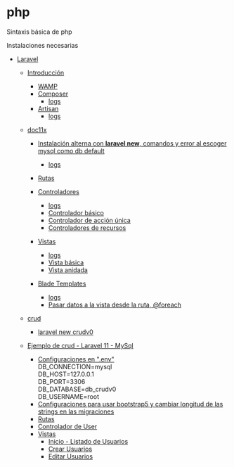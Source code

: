 # php
Sintaxis básica de php

Instalaciones necesarias

- [Laravel]()
    - [Introducción]()
        - [WAMP](./laravel/preparacion/wamp.md)
        - [Composer](./laravel/preparacion/composer.md)
            - [logs](./laravel/preparacion/composer-installation.bash)
        - [Artisan](./laravel/artisan/artisan.md)
            - [logs](./laravel/artisan/artisan.bash)

    - [doc11x](./laravel/projects/web/doc11x/)
        - [Instalación alterna con **laravel new**, comandos y error al escoger mysql como db default](./laravel/crear-proyecto/laravel-new-doc11x.md)
            - [logs](./laravel/crear-proyecto/laravel-new-doc11x.bash)

        - [Rutas](./laravel/projects/web/doc11x/routes/web.php)

        <!-- - [Middleware](https://laravel.com/docs/11.x/middleware) -->

        <!-- - [CSRF Protection](https://laravel.com/docs/11.x/csrf) -->

        - [Controladores](./laravel/controller/controller.md)
            - [logs](./laravel/controller/controller.bash)
            - [Controlador básico](./laravel/projects/web/doc11x/app/Http/Controllers/UserController.php)
            - [Controlador de acción única](./laravel/projects/web/doc11x/app/Http/Controllers/ProvisionServer.php)
            - [Controladores de recursos](./laravel/projects/web/doc11x/app/Http/Controllers/PhotoController.php)

        - [Vistas](./laravel/view/view.md)
            - [logs](./laravel/view/view.bash)
            - [Vista básica](./laravel/projects/web/doc11x/resources/views/greeting.blade.php)
            - [Vista anidada](./laravel/projects/web/doc11x/resources/views/admin/profile.blade.php)

        - [Blade Templates](./laravel/templates/blade_templates.md)
            - [logs](./laravel/templates/blade_templates.bash)
            - [Pasar datos a la vista desde la ruta, @foreach](./laravel/projects/web/doc11x/resources/views/greeting.blade.php)

        <!-- - [HTTP Requests](https://laravel.com/docs/11.x/requests) -->

        <!-- - [HTTP Responses](https://laravel.com/docs/11.x/responses) -->

        <!-- - [HTTP Session](https://laravel.com/docs/11.x/session) -->

        <!-- - [Error Handling](https://laravel.com/docs/11.x/errors) -->

    - [crud](./laravel/projects/web/crud/)
        - [laravel new crudv0](./laravel/crear-proyecto/laravel-new-crudv0.bash)
    - [Ejemplo de crud - Laravel 11 - MySql](./laravel/projects/web/crudv0/)
        - [Configuraciones en ".env"]()</br>
            DB_CONNECTION=mysql</br>
            DB_HOST=127.0.0.1</br>
            DB_PORT=3306</br>
            DB_DATABASE=db_crudv0</br>
            DB_USERNAME=root</br>
        - [Configuraciones para usar bootstrap5 y cambiar longitud de las strings en las migraciones](./laravel/projects/web/crudv0/app/Providers/AppServiceProvider.php)
        - [Rutas](./laravel/projects/web/crudv0/routes/web.php)
        - [Controlador de User](./laravel/projects/web/crudv0/app/Http/Controllers/UserController.php)
        - [Vistas]()
            - [Inicio - Listado de Usuarios](./laravel/projects/web/crudv0/resources/views/users/index.blade.php)
            - [Crear Usuarios](./laravel/projects/web/crudv0/resources/views/users/create.blade.php)
            - [Editar Usuarios](./laravel/projects/web/crudv0/resources/views/users/edit.blade.php)
